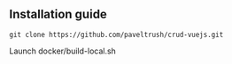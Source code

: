## Installation guide
``
git clone https://github.com/paveltrush/crud-vuejs.git
``

Launch docker/build-local.sh
